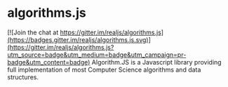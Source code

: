# algorithms.js

[![Join the chat at https://gitter.im/realjs/algorithms.js](https://badges.gitter.im/realjs/algorithms.js.svg)](https://gitter.im/realjs/algorithms.js?utm_source=badge&utm_medium=badge&utm_campaign=pr-badge&utm_content=badge)
Algorithm.JS is a Javascript library providing full implementation of most Computer Science algorithms and data structures.

